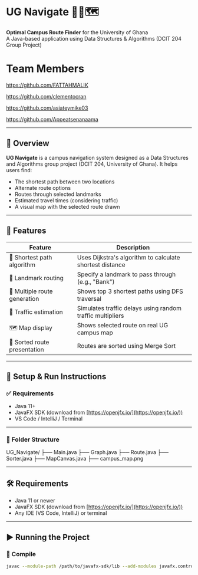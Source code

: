 # UG Navigate 🚶‍♂️🗺️
**Optimal Campus Route Finder** for the University of Ghana  
A Java-based application using Data Structures & Algorithms (DCIT 204 Group Project)


# Team Members 
https://github.com/FATTAHMALIK

https://github.com/clementocran

https://github.com/asiateymike03

https://github.com/Appeatsenanaama 

---


## 📌 Overview

**UG Navigate** is a campus navigation system designed as a Data Structures and Algorithms group project (DCIT 204, University of Ghana). It helps users find:
- The shortest path between two locations
- Alternate route options
- Routes through selected landmarks
- Estimated travel times (considering traffic)
- A visual map with the selected route drawn

---

## 🔧 Features

| Feature                         | Description                                                   |
|-------------------------------|---------------------------------------------------------------|
| 🔢 Shortest path algorithm     | Uses Dijkstra's algorithm to calculate shortest distance      |
| 🧭 Landmark routing            | Specify a landmark to pass through (e.g., "Bank")            |
| 🔄 Multiple route generation   | Shows top 3 shortest paths using DFS traversal                |
| 🚦 Traffic estimation          | Simulates traffic delays using random traffic multipliers     |
| 🗺️ Map display                | Shows selected route on real UG campus map                    |
| 🧪 Sorted route presentation   | Routes are sorted using Merge Sort                            |

---

## 🚀 Setup & Run Instructions

### ✅ Requirements
- Java 11+
- JavaFX SDK (download from [https://openjfx.io/](https://openjfx.io/))
- VS Code / IntelliJ / Terminal

---

### 🔧 Folder Structure
UG_Navigate/
├── Main.java
├── Graph.java
├── Route.java
├── Sorter.java
├── MapCanvas.java
├── campus_map.png 


--- 

## 🛠 Requirements

- Java 11 or newer
- JavaFX SDK (download from [https://openjfx.io/](https://openjfx.io/))
- Any IDE (VS Code, IntelliJ) or terminal

---

## ▶️ Running the Project

### 🔧 Compile

```bash
javac --module-path /path/to/javafx-sdk/lib --add-modules javafx.controls *.java


